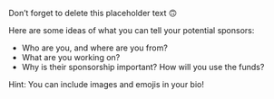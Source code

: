 Don’t forget to delete this placeholder text 🙃

Here are some ideas of what you can tell your potential sponsors:
* Who are you, and where are you from?
* What are you working on?
* Why is their sponsorship important? How will you use the funds?

Hint: You can include images and emojis in your bio!
